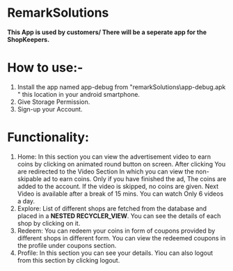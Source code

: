 # RemarkSolutions

**This App is used by customers/ There will be a seperate app for the ShopKeepers.**

# How to use:-
1. Install the app named app-debug from "remarkSolutions\app-debug.apk
" this location in your android smartphone.
2. Give Storage Permission.
3. Sign-up your Account.

# Functionality:
1. Home:
In this section you can view the advertisement video to earn coins by clicking on animated round button on screen. After clicking You are redirected to the Video Section In which you can view the non-skipable ad to earn coins. Only if you have finished the ad, The coins are added to the account. If the video is skipped, no coins are given. Next Video is available after a break of 15 mins. You can watch Only 6 videos a day.
2. Explore:
List of different shops are fetched from the database and placed in a **NESTED RECYCLER_VIEW**. You can see the details of each shop by clicking on it.
3. Redeem:
You can redeem your coins in form of coupons provided by different shops in different form. You can view the redeemed coupons in the profile under coupons section.
4. Profile:
In this section you can see your details. Yiou can also logout from this section by clicking logout.
